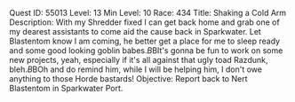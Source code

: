 Quest ID: 55013
Level: 13
Min Level: 10
Race: 434
Title: Shaking a Cold Arm
Description: With my Shredder fixed I can get back home and grab one of my dearest assistants to come aid the cause back in Sparkwater. Let Blastentom know I am coming, he better get a place for me to sleep ready and some good looking goblin babes.$B$BIt's gonna be fun to work on some new projects, yeah, especially if it's all against that ugly toad Razdunk, bleh.$B$BOh and do remind him, while I will be helping him, I don't owe anything to those Horde bastards!
Objective:  Report back to Nert Blastentom in Sparkwater Port.
